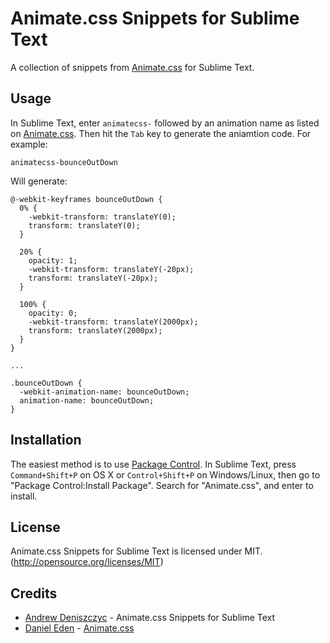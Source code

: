 # Animate.css Snippets for Sublime Text
A collection of snippets from [Animate.css](https://daneden.github.io/animate.css/ "Animate.css") for Sublime Text.

## Usage
In Sublime Text, enter `animatecss-` followed by an animation name as listed on  [Animate.css](https://daneden.github.io/animate.css/ "Animate.css"). Then hit the `Tab` key to generate the aniamtion code. For example:

```
animatecss-bounceOutDown
```
Will generate: 
```
@-webkit-keyframes bounceOutDown {
  0% {
    -webkit-transform: translateY(0);
    transform: translateY(0);
  }

  20% {
    opacity: 1;
    -webkit-transform: translateY(-20px);
    transform: translateY(-20px);
  }

  100% {
    opacity: 0;
    -webkit-transform: translateY(2000px);
    transform: translateY(2000px);
  }
}

...

.bounceOutDown {
  -webkit-animation-name: bounceOutDown;
  animation-name: bounceOutDown;
}
```

## Installation
The easiest method is to use [Package Control](https://sublime.wbond.net/ "Package Control").  In Sublime Text, press `Command+Shift+P` on OS X or  `Control+Shift+P` on Windows/Linux, then go to "Package Control:Install Package". Search for "Animate.css", and enter to install.

## License
Animate.css Snippets for Sublime Text is licensed under MIT. (http://opensource.org/licenses/MIT)

## Credits
- [Andrew Deniszczyc](link:http://andrewdeniszczyc.com/) - Animate.css Snippets for Sublime Text
- [Daniel Eden](link:http://daneden.me/) - [Animate.css](https://daneden.github.io/animate.css/ "Animate.css")